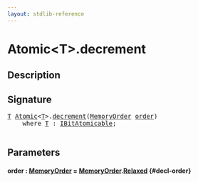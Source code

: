 ```yaml
---
layout: stdlib-reference
---
```


# Atomic\<T\>\.decrement

## Description





## Signature 

<pre>
<a href="/stdlib-reference/types/atomic-0/index#typeparam-T" class="code_type">T</a> <a href="/stdlib-reference/types/atomic-0/index" class="code_type">Atomic</a>&lt;<a href="/stdlib-reference/types/atomic-0/index#typeparam-T" class="code_type">T</a>&gt;.<a href="/stdlib-reference/types/atomic-0/decrement">decrement</a>(<a href="/stdlib-reference/types/memoryorder-06/index" class="code_type">MemoryOrder</a> <a href="/stdlib-reference/types/atomic-0/decrement#decl-order" class="code_param">order</a>)
    <span class='code_keyword'>where</span> <a href="/stdlib-reference/types/atomic-0/index#typeparam-T" class="code_type">T</a> : <a href="/stdlib-reference/interfaces/ibitatomicable-014/index" class="code_type">IBitAtomicable</a>;

</pre>

## Parameters

#### order  : [MemoryOrder](/stdlib-reference/types/memoryorder-06/index) = [MemoryOrder](/stdlib-reference/types/memoryorder-06/index)\.[Relaxed](/stdlib-reference/types/memoryorder-06/index#decl-Relaxed) {#decl-order}

